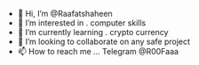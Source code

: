 - 👋 Hi, I’m @Raafatshaheen
- 👀 I’m interested in . computer skills 
- 🌱 I’m currently learning . crypto currency 
- 💞️ I’m looking to collaborate on any safe project
- 📫 How to reach me ... Telegram
@R00Faaa 
<!---
Raafatshaheen/Raafatshaheen is a ✨ special ✨ repository because its `README.md` (this file) appears on your GitHub profile.
You can click the Preview link to take a look at your changes.
--->
